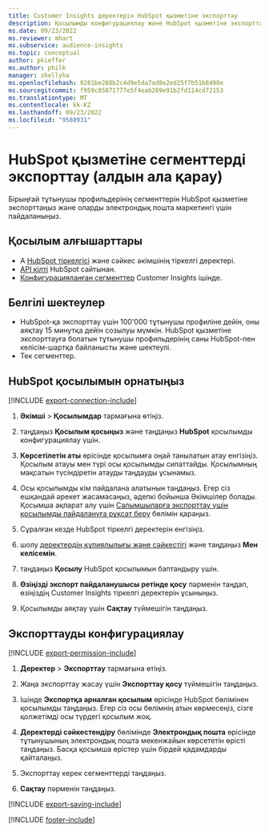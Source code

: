 ```yaml
---
title: Customer Insights деректерін HubSpot қызметіне экспорттау
description: Қосылымды конфигурациялау және HubSpot қызметіне экспорттау жолын үйреніңіз.
ms.date: 09/23/2022
ms.reviewer: mhart
ms.subservice: audience-insights
ms.topic: conceptual
author: pkieffer
ms.author: philk
manager: shellyha
ms.openlocfilehash: 0281be288b2c4d9e5da7ad8e2ed25f7b51b8498e
ms.sourcegitcommit: f959c85871777e5f4eab289e91b2fd114cd72153
ms.translationtype: MT
ms.contentlocale: kk-KZ
ms.lasthandoff: 09/23/2022
ms.locfileid: "9588931"
---
```

# <a name="export-segments-to-hubspot-preview"></a>HubSpot қызметіне сегменттерді экспорттау (алдын ала қарау)

Бірыңғай тұтынушы профильдерінің сегменттерін HubSpot қызметіне экспорттаңыз және оларды электрондық пошта маркетингі үшін пайдаланыңыз.

## <a name="prerequisites-for-a-connection"></a>Қосылым алғышарттары

- А [HubSpot тіркелгісі](https://www.hubspot.com/) және сәйкес әкімшінің тіркелгі деректері.
- [API кілті](https://knowledge.hubspot.com/Integrations/How-do-I-get-my-HubSpot-API-key) HubSpot сайтынан.
- [Конфигурацияланған сегменттер](segments.md) Customer Insights ішінде.

## <a name="known-limitations"></a>Белгілі шектеулер

- HubSpot-қа экспорттау үшін 100'000 тұтынушы профиліне дейін, оны аяқтау 15 минутқа дейін созылуы мүмкін. HubSpot қызметіне экспорттауға болатын тұтынушы профильдерінің саны HubSpot-пен келісім-шартқа байланысты және шектеулі.
- Тек сегменттер.

## <a name="set-up-connection-to-hubspot"></a>HubSpot қосылымын орнатыңыз

[!INCLUDE [export-connection-include](includes/export-connection-admn.md)]

1. **Әкімші** > **Қосылымдар** тармағына өтіңіз.

1. таңдаңыз **Қосылым қосыңыз** және таңдаңыз **HubSpot** қосылымды конфигурациялау үшін.

1. **Көрсетілетін аты** өрісінде қосылымға оңай танылатын атау енгізіңіз. Қосылым атауы мен түрі осы қосылымды сипаттайды. Қосылымның мақсатын түсіндіретін атауды таңдауды ұсынамыз.

1. Осы қосылымды кім пайдалана алатынын таңдаңыз. Егер сіз ешқандай әрекет жасамасаңыз, әдепкі бойынша Әкімшілер болады. Қосымша ақпарат алу үшін [Салымшыларға экспорттау үшін қосылымды пайдалануға рұқсат беру](connections.md#allow-contributors-to-use-a-connection-for-exports) бөлімін қараңыз.

1. Сұралған кезде HubSpot тіркелгі деректерін енгізіңіз.

1. шолу [деректердің құпиялылығы және сәйкестігі](connections.md#data-privacy-and-compliance) және таңдаңыз **Мен келісемін**.

1. таңдаңыз **Қосылу** HubSpot қосылымын баптандыру үшін.

1. **Өзіңізді экспорт пайдаланушысы ретінде қосу** пәрменін таңдап, өзіңіздің Customer Insights тіркелгі деректерін ұсыныңыз.

1. Қосылымды аяқтау үшін **Сақтау** түймешігін таңдаңыз.

## <a name="configure-an-export"></a>Экспорттауды конфигурациялау

[!INCLUDE [export-permission-include](includes/export-permission.md)]

1. **Деректер** > **Экспорттау** тармағына өтіңіз.

1. Жаңа экспорттау жасау үшін **Экспорттау қосу** түймешігін таңдаңыз.

1. Ішінде **Экспортқа арналған қосылым** өрісінде HubSpot бөлімінен қосылымды таңдаңыз. Егер сіз осы бөлімнің атын көрмесеңіз, сізге қолжетімді осы түрдегі қосылым жоқ.

1. **Деректерді сәйкестендіру** бөлімінде **Электрондық пошта** өрісінде тұтынушының электрондық пошта мекенжайын көрсететін өрісті таңдаңыз. Басқа қосымша өрістер үшін бірдей қадамдарды қайталаңыз.

1. Экспорттау керек сегменттерді таңдаңыз.

1. **Сақтау** пәрменін таңдаңыз.

[!INCLUDE [export-saving-include](includes/export-saving.md)]

[!INCLUDE [footer-include](includes/footer-banner.md)]
